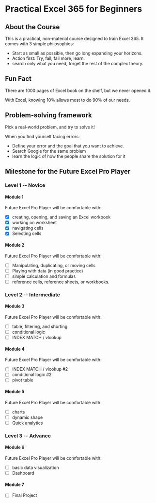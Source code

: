 # Practical Excel 365 for Beginners

## About the Course

This is a practical, non-material course designed to train Excel 365. It comes with 3 simple philosophies:

- Start as small as possible, then go long expanding your horizons.
- Action first: Try, fail, fail more, learn.
- search only what you need, forget the rest of the complex theory.

## Fun Fact

There are 1000 pages of Excel book on the shelf, but we never opened it. 

With Excel, knowing 10% allows most to do 90% of our needs.

## Problem-solving framework

Pick a real-world problem, and try to solve it!

When you find yourself facing errors:
- Define your error and the goal that you want to achieve.
- Search Google for the same problem
- learn the logic of how the people share the solution for it
  
## Milestone for the Future Excel Pro Player

### Level 1 -- Novice

#### Module 1
Future Excel Pro Player will be comfortable with:
- [x] creating, opening, and saving an Excel workbook
- [x] working on worksheet
- [x] navigating cells
- [x] Selecting cells

#### Module 2
Future Excel Pro Player will be comfortable with:
- [ ] Manipulating, duplicating, or moving cells
- [ ] Playing with data (in good practice)
- [ ] simple calculation and formulas
- [ ] reference cells, reference sheets, or workbooks.

### Level 2 -- Intermediate

#### Module 3
Future Excel Pro Player will be comfortable with:
- [ ] table, filtering, and shorting
- [ ] conditional logic
- [ ] INDEX MATCH / vlookup

#### Module 4
Future Excel Pro Player will be comfortable with:
- [ ] INDEX MATCH / vlookup #2
- [ ] conditional logic #2
- [ ] pivot table

#### Module 5
Future Excel Pro Player will be comfortable with:
- [ ] charts
- [ ] dynamic shape
- [ ] Quick analytics

### Level 3 -- Advance

#### Module 6
Future Excel Pro Player will be comfortable with:
- [ ] basic data visualization
- [ ] Dashboard

#### Module 7
- [ ] Final Project
